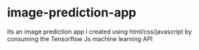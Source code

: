 # image-prediction-app
Its an image prediction app i created using html/css/javascript by consuming the Tensorflow Js machine learning API
